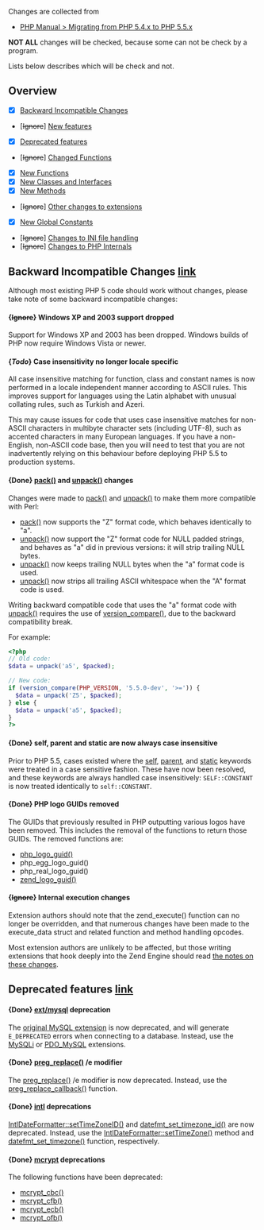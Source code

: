 Changes are collected from
- [PHP Manual > Migrating from PHP 5.4.x to PHP 5.5.x](http://php.net/manual/en/migration55.php)

**NOT ALL** changes will be checked, because some can not be check by a program.

Lists below describes which will be check and not.


## Overview
- [x] [Backward Incompatible Changes](http://php.net/manual/en/migration55.incompatible.php)
- [~~Ignore~~] [New features](http://php.net/manual/en/migration55.new-features.php)
- [x] [Deprecated features](http://php.net/manual/en/migration55.deprecated.php)
- [~~Ignore~~] [Changed Functions](http://php.net/manual/en/migration55.changed-functions.php)
- [x] [New Functions](http://php.net/manual/en/migration55.new-functions.php)
- [x] [New Classes and Interfaces](http://php.net/manual/en/migration55.classes.php)
- [x] [New Methods](http://php.net/manual/en/migration55.new-methods.php)
- [~~Ignore~~] [Other changes to extensions](http://php.net/manual/en/migration55.extensions-other.php)
- [x] [New Global Constants](http://php.net/manual/en/migration55.global-constants.php)
- [~~Ignore~~] [Changes to INI file handling](http://php.net/manual/en/migration55.ini.php)
- [~~Ignore~~] [Changes to PHP Internals](http://php.net/manual/en/migration55.internals.php)


## Backward Incompatible Changes [link](http://php.net/manual/en/migration55.incompatible.php)

Although most existing PHP 5 code should work without changes, please take
note of some backward incompatible changes:

#### {~~Ignore~~} Windows XP and 2003 support dropped

Support for Windows XP and 2003 has been dropped. Windows builds of PHP
now require Windows Vista or newer.

#### {*Todo*} Case insensitivity no longer locale specific

All case insensitive matching for function, class and constant names is
now performed in a locale independent manner according to ASCII rules.
This improves support for languages using the Latin alphabet with unusual
collating rules, such as Turkish and Azeri.


This may cause issues for code that uses case insensitive matches for
non-ASCII characters in multibyte character sets (including UTF-8), such
as accented characters in many European languages. If you have a
non-English, non-ASCII code base, then you will need to test that you are
not inadvertently relying on this behaviour before deploying PHP 5.5 to
production systems.

#### {**Done**} [pack()](http://php.net/manual/en/function.pack.php) and [unpack()](http://php.net/manual/en/function.unpack.php) changes

Changes were made to [pack()](http://php.net/manual/en/function.pack.php) and
[unpack()](http://php.net/manual/en/function.unpack.php) to make them more
compatible with Perl:

- [pack()](http://php.net/manual/en/function.pack.php) now supports the "Z"
format code, which behaves identically to "a".
- [unpack()](http://php.net/manual/en/function.unpack.php) now support the "Z"
format code for NULL padded strings, and behaves as "a" did in previous
versions: it will strip trailing NULL bytes.
- [unpack()](http://php.net/manual/en/function.unpack.php) now keeps trailing
NULL bytes when the "a" format code is used.
- [unpack()](http://php.net/manual/en/function.unpack.php) now strips all
trailing ASCII whitespace when the "A" format code is used.

Writing backward compatible code that uses the "a" format code with
[unpack()](http://php.net/manual/en/function.unpack.php) requires the use of
[version_compare()](http://php.net/manual/en/function.version-compare.php), due
to the backward compatibility break.

For example:
```php
<?php
// Old code:
$data = unpack('a5', $packed);

// New code:
if (version_compare(PHP_VERSION, '5.5.0-dev', '>=')) {
  $data = unpack('Z5', $packed);
} else {
  $data = unpack('a5', $packed);
}
?>
```

#### {**Done**} self, parent and static are now always case insensitive

Prior to PHP 5.5, cases existed where the
[self](http://php.net/manual/en/language.oop5.paamayim-nekudotayim.php),
[parent](http://php.net/manual/en/language.oop5.paamayim-nekudotayim.php), and
[static](http://php.net/manual/en/language.oop5.late-static-bindings.php)
keywords were treated in a case sensitive fashion. These have now been
resolved, and these keywords are always handled case insensitively:
`SELF::CONSTANT` is now treated identically to `self::CONSTANT`.

#### {**Done**} PHP logo GUIDs removed

The GUIDs that previously resulted in PHP outputting various logos have
been removed. This includes the removal of the functions to return those
GUIDs. The removed functions are:

- [php_logo_guid()](http://php.net/manual/en/function.php-logo-guid.php)
- php_egg_logo_guid()
- php_real_logo_guid()
- [zend_logo_guid()](http://php.net/manual/en/function.zend-logo-guid.php)

#### {~~Ignore~~} Internal execution changes

Extension authors should note that the zend_execute() function can no longer be
overridden, and that numerous changes have been made to the execute_data struct
and related function and method handling opcodes.

Most extension authors are unlikely to be affected, but those writing
extensions that hook deeply into the Zend Engine should read [the notes on
these changes](http://php.net/manual/en/migration55.internals.php).


## Deprecated features [link](http://php.net/manual/en/migration55.deprecated.php)

#### {**Done**} [ext/mysql](http://php.net/manual/en/book.mysql.php) deprecation

The [original MySQL extension](http://php.net/manual/en/book.mysql.php) is now
deprecated, and will generate `E_DEPRECATED` errors when connecting to a
database. Instead, use the [MySQLi](http://php.net/manual/en/book.mysqli.php)
or [PDO_MySQL](http://php.net/manual/en/ref.pdo-mysql.php) extensions.

#### {**Done**} [preg_replace()](http://php.net/manual/en/function.preg-replace.php) /e modifier

The [preg_replace()](http://php.net/manual/en/function.preg-replace.php) /e
modifier is now deprecated. Instead, use the
[preg_replace_callback()](http://php.net/manual/en/function.preg-replace-callback.php)
function.

#### {**Done**} [intl](http://php.net/manual/en/book.intl.php) deprecations

[IntlDateFormatter::setTimeZoneID()](http://php.net/manual/en/intldateformatter.settimezoneid.php)
and
[datefmt_set_timezone_id()](http://php.net/manual/en/intldateformatter.settimezoneid.php)
are now deprecated. Instead, use the
[IntlDateFormatter::setTimeZone()](http://php.net/manual/en/intldateformatter.settimezone.php)
method and
[datefmt_set_timezone()](http://php.net/manual/en/intldateformatter.settimezone.php)
function, respectively.

#### {**Done**} [mcrypt](http://php.net/manual/en/book.mcrypt.php) deprecations

The following functions have been deprecated:
- [mcrypt_cbc()](http://php.net/manual/en/function.mcrypt-cbc.php)
- [mcrypt_cfb()](http://php.net/manual/en/function.mcrypt-cfb.php)
- [mcrypt_ecb()](http://php.net/manual/en/function.mcrypt-ecb.php)
- [mcrypt_ofb()](http://php.net/manual/en/function.mcrypt-ofb.php)
